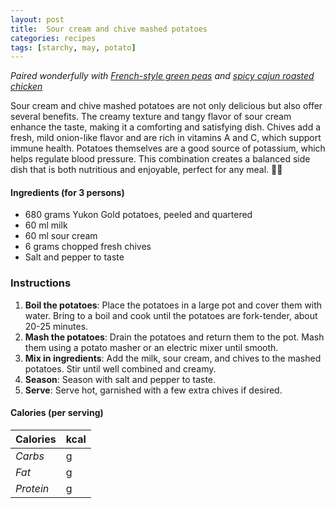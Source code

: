 ```yaml
---
layout: post
title:  Sour cream and chive mashed potatoes
categories: recipes
tags: [starchy, may, potato]
---
```


*Paired wonderfully with <a href="/recipes/french-style-green-peas">French-style green peas</a> and <a href="/recipes/spicy-cajun-roasted-chicken">spicy cajun roasted chicken</a>*

Sour cream and chive mashed potatoes are not only delicious but also offer several benefits. The creamy texture and tangy flavor of sour cream enhance the taste, making it a comforting and satisfying dish. Chives add a fresh, mild onion-like flavor and are rich in vitamins A and C, which support immune health. Potatoes themselves are a good source of potassium, which helps regulate blood pressure. This combination creates a balanced side dish that is both nutritious and enjoyable, perfect for any meal. 🥔🌿

#### Ingredients (for 3 persons)

- 680 grams Yukon Gold potatoes, peeled and quartered
- 60 ml milk
- 60 ml sour cream
- 6 grams chopped fresh chives
- Salt and pepper to taste

### Instructions

1. **Boil the potatoes**: Place the potatoes in a large pot and cover them with water. Bring to a boil and cook until the potatoes are fork-tender, about 20-25 minutes.
2. **Mash the potatoes**: Drain the potatoes and return them to the pot. Mash them using a potato masher or an electric mixer until smooth.
3. **Mix in ingredients**: Add the milk, sour cream, and chives to the mashed potatoes. Stir until well combined and creamy.
4. **Season**: Season with salt and pepper to taste.
5. **Serve**: Serve hot, garnished with a few extra chives if desired.

#### Calories (per serving)

| **Calories** | kcal |
| ----------- | ----------- |
| *Carbs* | g |
| *Fat* | g |
| *Protein* | g |